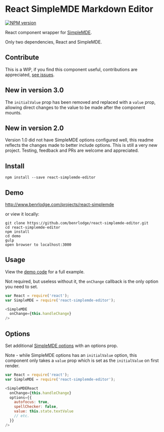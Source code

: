 # React SimpleMDE Markdown Editor
[![NPM version][npm-badge]][npm]

React component wrapper for
[SimpleMDE](https://github.com/NextStepWebs/simplemde-markdown-editor).

Only two dependencies, React and SimpleMDE.

## Contribute
This is a WIP, if you find this component useful, contributions are appreciated, [see issues](https://github.com/benrlodge/react-simplemde-editor/issues).

## New in version 3.0
The `initialValue` prop has been removed and replaced with a `value` prop, allowing direct changes to the value to be made after the component mounts.

## New in version 2.0
Version 1.0 did not have SimpleMDE options configured well, this readme reflects the changes made to better include options.
This is still a very new project. Testing, feedback and PRs are welcome and appreciated.

## Install
```
npm install --save react-simplemde-editor
```

## Demo
http://www.benrlodge.com/projects/react-simplemde

or view it locally:
```
git clone https://github.com/benrlodge/react-simplemde-editor.git
cd react-simplemde-editor
npm install
cd demo
gulp
open browser to localhost:3000
```

## Usage
View the [demo code](https://github.com/benrlodge/react-simplemde-editor/tree/master/demo/scripts) for a full example.

Not required, but useless without it, the `onChange` callback is the only option you need to set.

```javascript
var React = require('react');
var SimpleMDE = require('react-simplemde-editor');

<SimpleMDE
  onChange={this.handleChange}
/>
```

## Options
Set additional [SimpleMDE options](https://github.com/NextStepWebs/simplemde-markdown-editor#configuration) with an options prop.

Note - while SimpleMDE options has an `initialValue` option, this component only takes a `value` prop which is set as the `initialValue` on first render.

```javascript
var React = require('react');
var SimpleMDE = require('react-simplemde-editor');

<SimpleMDEReact
  onChange={this.handleChange}
  options={{
    autofocus: true,
    spellChecker: false,
    value: this.state.textValue
    // etc.
  }}
/>
```

[npm-badge]: http://badge.fury.io/js/react-simplemde-editor.svg
[npm]: http://badge.fury.io/js/react-simplemde-editor
